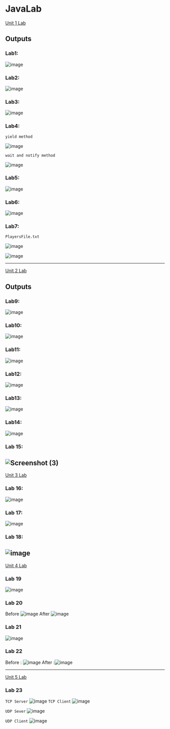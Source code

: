 # JavaLab
<a href="https://github.com/Bhandari008/JavaLab/tree/main/Unit_1_Lab/src">Unit 1 Lab</a>

## Outputs

### Lab1:
![image](https://user-images.githubusercontent.com/103937888/225804733-2223973a-adfe-4e45-8a77-a9be51eaeaa2.png)

### Lab2:
![image](https://user-images.githubusercontent.com/103937888/225819053-15e7a9c3-9255-4cce-96b1-8873362777c2.png)

### Lab3:
![image](https://user-images.githubusercontent.com/103937888/225822327-3fe520ac-3ed2-4ddb-8136-6720d66f5954.png)

### Lab4:
`yield method`

![image](https://user-images.githubusercontent.com/103937888/225853563-58d358d6-352f-426e-b39a-504e0e9edb38.png)

`wait and notify method`

![image](https://user-images.githubusercontent.com/103937888/225855679-3b8604c0-ec49-481b-98e5-4e3880c4bcb5.png)


### Lab5:
![image](https://user-images.githubusercontent.com/103937888/225893554-53396c96-ea4b-4dd2-b458-4aa0c77904f0.png)

### Lab6:
![image](https://user-images.githubusercontent.com/103937888/225896437-6951037f-5cb1-4c14-b1d5-966e2cda70ef.png)

### Lab7:
`PlayersFile.txt`

![image](https://user-images.githubusercontent.com/103937888/225899539-5879a104-9965-4cae-b6f3-b323c16b0355.png)


![image](https://user-images.githubusercontent.com/103937888/225899237-5c17dee0-4d53-429c-8a87-8efcc36d6c22.png)

---
<a href="https://github.com/Bhandari008/JavaLab/tree/main/Unit_2_Lab/src">Unit 2 Lab</a>

## Outputs

### Lab9:
![image](https://user-images.githubusercontent.com/103937888/226080754-deca4699-efe9-4058-b215-d4c4f5112398.png)

### Lab10:
![image](https://user-images.githubusercontent.com/103937888/226082261-f30eea64-6c87-49e4-851a-968b826af933.png)

### Lab11:
![image](https://user-images.githubusercontent.com/103937888/226087296-b99112e3-9660-43ec-ab5f-79c415964ccc.png)

### Lab12:
![image](https://user-images.githubusercontent.com/103937888/226087581-c4747f74-39a9-4ca9-9c2c-55886562ada2.png)

### Lab13:
![image](https://user-images.githubusercontent.com/103937888/226090320-e539c245-2e9b-4aa9-86a1-3e2c8fbd3d2e.png)

### Lab14:
![image](https://user-images.githubusercontent.com/103937888/226090603-c6a1f1b4-1869-4a4c-95fc-9db953857ef9.png)

### Lab 15:
![Screenshot (3)](https://user-images.githubusercontent.com/103937888/226091293-572455f7-6a3d-4654-8b34-eb2abe8c5b23.png)
---
<a href="https://github.com/Bhandari008/JavaLab/tree/main/Unit_3_Lab/src">Unit 3 Lab</a>

### Lab 16:
![image](https://user-images.githubusercontent.com/103937888/230755025-13e198ec-231a-42c8-bd7d-f4f5e3891ac5.png)

### Lab 17:
![image](https://user-images.githubusercontent.com/103937888/230755743-162fccef-de6f-4356-b472-a3a4281679df.png)

### Lab 18:
![image](https://user-images.githubusercontent.com/103937888/230755832-a234ff1e-217b-46d2-aacb-e486c6f60c28.png)
---
<a href="https://github.com/Bhandari008/JavaLab/tree/main/Unit_4_Lab/src">Unit 4 Lab</a>

### Lab 19
![image](https://user-images.githubusercontent.com/103937888/230812410-f7b617af-51e5-4a78-827c-7a5ad461e460.png)

### Lab 20
Before
![image](https://user-images.githubusercontent.com/103937888/230827334-a0adb198-0681-4c15-a20c-91e4c5142d06.png)
After
![image](https://user-images.githubusercontent.com/103937888/230827408-db67a5c4-d608-468c-b11f-fe5ad52139bf.png)

### Lab 21
![image](https://user-images.githubusercontent.com/103937888/230829012-b784dab3-26ec-4519-b51a-531ede098004.png)

### Lab 22

Before : ![image](https://user-images.githubusercontent.com/103937888/230830926-ca74cbfb-ba4b-4f25-95eb-8c13e3ba5f05.png)
After :![image](https://user-images.githubusercontent.com/103937888/230830970-42331ce9-b91e-4e68-91ae-2149f21f3e36.png)

---
<a href="https://github.com/Bhandari008/JavaLab/tree/main/Unit_5_Lab/src">Unit 5 Lab</a>

### Lab 23
`TCP Server`
![image](https://user-images.githubusercontent.com/103937888/230837025-5cad7a81-f1f1-47ff-8467-260a53e7a5e5.png)
`TCP Client`
![image](https://user-images.githubusercontent.com/103937888/230837124-460dd600-a2db-4dfd-acbd-51f87cb0a1d4.png)

`UDP Sever`
![image](https://user-images.githubusercontent.com/103937888/230837247-94234ff8-b062-48f9-9991-69d10fabb96b.png)

`UDP Client`
![image](https://user-images.githubusercontent.com/103937888/230837278-8a67e4a9-fc26-4f94-a9f1-de47ea2f96c3.png)














